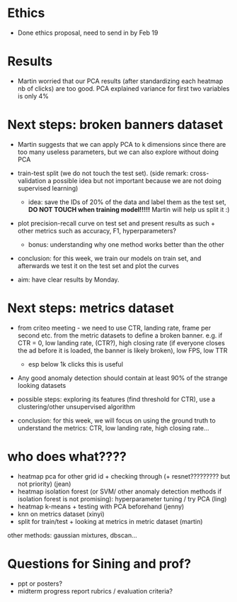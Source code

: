 # Ethics
- Done ethics proposal, need to send in by Feb 19

# Results
- Martin worried that our PCA results (after standardizing each heatmap nb of clicks) are too good. PCA explained variance for first two variables is only 4%

# Next steps: broken banners dataset

- Martin suggests that we can apply PCA to k dimensions since there are too many useless parameters, but we can also explore without doing PCA

- train-test split (we do not touch the test set). (side remark: cross-validation a possible idea but not important because we are not doing supervised learning)
  - idea: save the IDs of 20% of the data and label them as the test set, **DO NOT TOUCH when training model!!!!!** Martin will help us split it :)

- plot precision-recall curve on test set and present results as such + other metrics such as accuracy, F1, hyperparameters? 
  - bonus: understanding why one method works better than the other

- conclusion: for this week, we train our models on train set, and afterwards we test it on the test set and plot the curves

- aim: have clear results by Monday. 


# Next steps: metrics dataset 

- from criteo meeting - we need to use CTR, landing rate, frame per second etc. from the metric datasets to define a broken banner. e.g. if CTR = 0, low landing rate, (CTR?), high closing rate (if everyone closes the ad before it is loaded, the banner is likely broken), low FPS, low TTR 
  - esp below 1k clicks this is useful
- Any good anomaly detection should contain at least 90% of the strange looking datasets

- possible steps: exploring its features (find threshold for CTR), use a clustering/other unsupervised algorithm 

- conclusion: for this week, we will focus on using the ground truth to understand the metrics: CTR, low landing rate, high closing rate...

# who does what????
- heatmap pca for other grid id + checking through (+ resnet????????? but not priority) (jean)
- heatmap isolation forest (or SVM/ other anomaly detection methods if isolation forest is not promising): hyperparameter tuning / try PCA (ling)
- heatmap k-means + testing with PCA beforehand (jenny)
- knn on metrics dataset (xinyi)
- split for train/test + looking at metrics in metric dataset (martin)

other methods: gaussian mixtures, dbscan...

# Questions for Sining and prof?
- ppt or posters?
- midterm progress report rubrics / evaluation criteria?